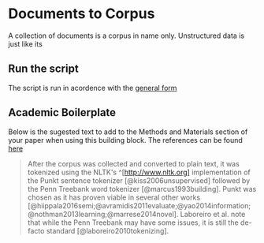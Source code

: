 # Documents to Corpus

A collection of documents is a corpus in name only.
Unstructured data is just like its

## Run the script

The script is run in acordence with the [general form](../#scripts)

## Academic Boilerplate

Below is the sugested text to add to the Methods and Materials section of your paper when using this building block.
The references can be found [here](./references.bib)

> After the corpus was collected and converted to plain text, it was tokenized using the NLTK's ^[http://www.nltk.org] implementation of the Punkt sentence tokenizer [@kiss2006unsupervised] followed by the Penn Treebank word tokenizer [@marcus1993building].
> Punkt was chosen as it has proven viable in several other works [@hiippala2016semi;@avramidis2011evaluate;@yao2014information;@nothman2013learning;@marrese2014novel].
> Laboreiro et al. note that while the Penn Treebank may have some issues, it is still the de-facto standard [@laboreiro2010tokenizing].
